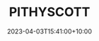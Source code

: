 ---
date: 2023-04-03T15:41:00+10:00
description: The whine box has an orange nylon webbing handle.
draft: false
icon: 2023-04-03-pithyscott.webp
language: en
title: PITHYSCOTT
link: https://www.instagram.com/p/Cqgw156Mxa-/
alt: A photo of the whine box with an orange nylon webbing handle.

---
